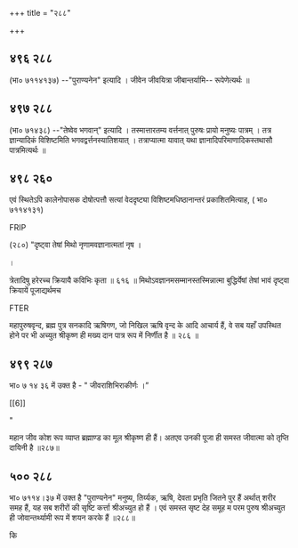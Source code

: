 +++
title = "२८८"

+++


## ४९६ २८८
(भा० ७११४१३७) --"पुराण्यनेन" इत्यादि । जीवेन जीवयित्रा जीबान्तर्यामि-- रूपेणेत्यर्थः ॥ 


## ४९७ २८८
(भा० ७१४३८) --"तेष्वेव भगवान्" इत्यादि । तस्मात्तारतम्य वर्त्तनात् पुरुषः प्रायो मनुष्यः पात्रम् । तत्र ज्ञान्यादिकं विशिष्टमिति भगवद्वर्त्तनस्यातिशयात् । तत्राप्यात्मा यावात् यथा ज्ञानादिपरिमाणादिकस्तथासौ पात्रमित्यर्थः ॥ 


## ४९८ २६०
एवं स्थितेऽपि कालेनोपासक दोषोत्पत्तौ सत्यां वेददृष्ट्या विशिष्टमधिष्ठानान्तरं प्रकाशितमित्याह, ( भा० ७११४१३१) 

FRIP 

(२८०) "दृष्ट्वा तेषां मिथो नृणामवज्ञानात्मतां नृष । 

। 

त्रेतादिषु हरेरच्च क्रियायै कविभिः कृता ॥ ६१६ ॥ मिथोऽवज्ञानमसम्मानस्तस्मिन्नात्मा बुद्धिर्येषां तेषां भावं दृष्ट्वा क्रियायें पूजाद्यर्थमच 

FTER 

महापुरुषवृन्द, ब्रह्म पुत्र सनकादि ऋषिगण, जो निखिल ऋषि वृन्द के आदि आचार्य हैं, वे सब यहाँ उपस्थित होने पर भी अच्युत श्रीकृष्ण ही मख्य दान पात्र रूप में निर्णीत है ॥ २८६ ॥ 


## ४९९ २८७
भा० ७ १४ ३६ में उक्त है - " जीवराशिभिराकीर्णः ।” 

[[6]]

" 

महान जीव कोश रूप व्याप्त ब्रह्माण्ड का मूल श्रीकृष्ण ही हैं। अतएव उनकी पूजा ही समस्त जीवात्मा को तृप्ति दायिनी है ॥२८७॥ 


## ५०० २८८
भा० ७११४।३७ में उक्त है "पुराण्यनेन" मनुष्य, तिर्य्यक, ऋषि, देवता प्रभृति जितने पुर हैं अर्थात् शरीर समह हैं, यह सब शरीरों की सृष्टि कर्त्ता श्रीअच्युत हो हैं । एवं समस्त सृष्ट देह समूह म परम पुरुष श्रीअच्युत ही जोवान्तर्थ्यामी रूप में शयन करके हैं ॥२८८॥ 

कि 
